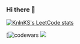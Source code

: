 ### Hi there 👋

[![KnlnKS's LeetCode stats](https://leetcode-stats-six.vercel.app/api?username=oklave&theme=dark)](https://github.com/oklave/leetcode-stats)

[![codewars](https://www.codewars.com/users/oklave/badges/large)
![](https://github-profile-summary-cards.vercel.app/api/cards/repos-per-language?username=oklave&theme=solarized_dark)
